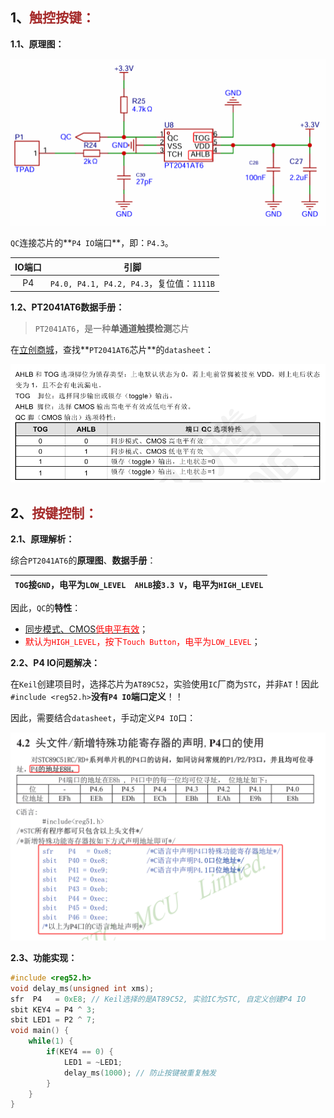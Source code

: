 ## 1、<span style="color:brown">触控按键：</span>

**1.1、原理图：**

<img src="https://raw.githubusercontent.com/root-bine/image/main/Typora-image/Button04.png" alt="image-20250911160224829" style="zoom:50%;" />

`QC`连接芯片的**`P4 IO`端口**，即：`P4.3`。

| IO端口 |                   引脚                    |
| :----: | :---------------------------------------: |
|   P4   | `P4.0, P4.1, P4.2, P4.3`，复位值：`1111B` |

**1.2、PT2041AT6数据手册：**

> `PT2041AT6`，是一种**单通道触摸检测**芯片

在[立创商城](https://www.szlcsc.com/?c=Q2&msclkid=85859f04a7d610fa116ff7c6258add7d&lcsc_vid=ElhZUQVWQQAIUABURANWBgJQFVhcUwEHRlRfX1NQE1kxVlNTQFRZUFxURVVcVzsOAxUeFF5JWAIASQYPGQZABAsLWA%3D%3D)，查找**`PT2041AT6`芯片**的`datasheet`：

<img src="https://raw.githubusercontent.com/root-bine/image/main/Typora-image/Button05.png" alt="image-20250911160627739" style="zoom: 67%;" />



## 2、<span style="color:brown">按键控制：</span>

**2.1、原理解析：**

综合`PT2041AT6`的**原理图**、**数据手册**：

| `TOG`接`GND`，电平为`LOW_LEVEL` | `AHLB`接`3.3 V`，电平为`HIGH_LEVEL` |
| ------------------------------- | ----------------------------------- |

因此，`QC`的**特性**：

- <u>同步模式、CMOS<span style="color:red">低电平有效</span></u>；
- <span style="color:red">默认为`HIGH_LEVEL`，按下`Touch Button`，电平为`LOW_LEVEL`</span>；

**2.2、P4 IO问题解决：**

在`Keil`创建项目时，选择芯片为`AT89C52`，实验使用`IC`厂商为`STC`，并非`AT`！因此`#include <reg52.h>`**没有`P4 IO`端口定义**！！

因此，需要结合`datasheet`，手动定义`P4 IO`口：

<img src="https://raw.githubusercontent.com/root-bine/image/main/Typora-image/Button06.png" alt="image-20250911165057947" style="zoom:50%;" />

**2.3、功能实现：**

```c
#include <reg52.h>
void delay_ms(unsigned int xms);
sfr  P4   = 0xE8; // Keil选择的是AT89C52, 实验IC为STC, 自定义创建P4 IO
sbit KEY4 = P4 ^ 3;
sbit LED1 = P2 ^ 7;
void main() {
	while(1) {
		if(KEY4 == 0) {
			LED1 = ~LED1;
			delay_ms(1000); // 防止按键被重复触发
		}
	}
}
```

